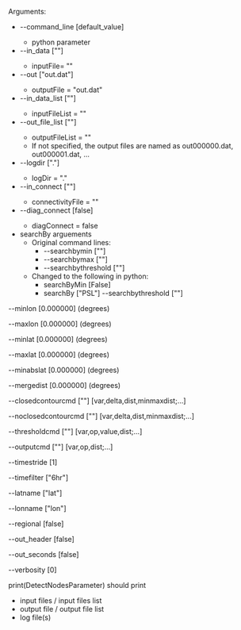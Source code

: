 Arguments:
- --command_line <type> [default_value]    
    - python parameter
- --in_data <string> [""]  
    - inputFile= ""
- --out <string> ["out.dat"] 
    - outputFile = "out.dat"
- --in_data_list <string> [""] 
    - inputFileList = ""
- --out_file_list <string> [""] 
    - outputFileList = ""
    - If not specified, the output files are named as out000000.dat, out000001.dat, ...
- --logdir <string> ["."] 
    - logDir = "."
- --in_connect <string> [""] 
    - connectivityFile = ""
- --diag_connect <bool> [false] 
    - diagConnect = false
- searchBy arguements
    - Original command lines:
        - --searchbymin <string> [""]
        - --searchbymax <string> [""]
        - --searchbythreshold <string> [""] 
    - Changed to the following in python:
        - searchByMin <bool> [False]
        - searchBy <string> ["PSL"]
        --searchbythreshold <string> [""] 

--minlon <double> [0.000000] (degrees)

--maxlon <double> [0.000000] (degrees)

--minlat <double> [0.000000] (degrees)

--maxlat <double> [0.000000] (degrees)

--minabslat <double> [0.000000] (degrees)

--mergedist <double> [0.000000] (degrees)


--closedcontourcmd <string> [""] [var,delta,dist,minmaxdist;...]

--noclosedcontourcmd <string> [""] [var,delta,dist,minmaxdist;...]

--thresholdcmd <string> [""] [var,op,value,dist;...]

--outputcmd <string> [""] [var,op,dist;...]

--timestride <integer> [1] 

--timefilter <string> ["6hr"] 

--latname <string> ["lat"] 

--lonname <string> ["lon"] 

--regional <bool> [false] 

--out_header <bool> [false] 

--out_seconds <bool> [false] 



--verbosity <integer> [0]



print(DetectNodesParameter) should print 

- input files / input files list
- output file / output file list
- log file(s) 